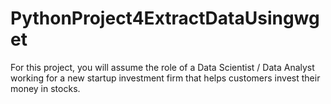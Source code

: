 # PythonProject4ExtractDataUsingwget
For this project, you will assume the role of a Data Scientist / Data Analyst working for a new startup investment firm that helps customers invest their money in stocks. 

